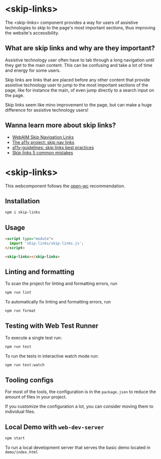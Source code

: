 # \<skip-links>

The \<skip-links> component provides a way for users of assistive technologies to skip to the page's most important sections, thus improving the website's accessibility.


## What are skip links and why are they important?
Assistive technology user often have to tab through a long navigation until they get to the main content. This can be confusing and take a lot of time and energy for some users.

Skip links are links that are placed before any other content that provide assistive technology user to jump to the most important sections of the page, like for instance the main, of even jump directly to a search input on the page.

Skip links seem like mino improvement to the page, but can make a huge difference for assistive technology users!



## Wanna learn more about skip links?
- [WebAIM Skip Navigation Links](https://webaim.org/techniques/skipnav/)
- [The a11y project: skip nav links](https://www.a11yproject.com/posts/skip-nav-links/)
- [a11y-guidelines: skip links best practices](https://a11y-guidelines.orange.com/en/articles/skip-links-best-practices/)
- [Skip links 5 common mistakes](https://www.system-concepts.com/insights/skip-links-the-5-most-common-mistakes/)








# \<skip-links>

This webcomponent follows the [open-wc](https://github.com/open-wc/open-wc) recommendation.

## Installation

```bash
npm i skip-links
```

## Usage

```html
<script type="module">
  import 'skip-links/skip-links.js';
</script>

<skip-links></skip-links>
```

## Linting and formatting

To scan the project for linting and formatting errors, run

```bash
npm run lint
```

To automatically fix linting and formatting errors, run

```bash
npm run format
```

## Testing with Web Test Runner

To execute a single test run:

```bash
npm run test
```

To run the tests in interactive watch mode run:

```bash
npm run test:watch
```


## Tooling configs

For most of the tools, the configuration is in the `package.json` to reduce the amount of files in your project.

If you customize the configuration a lot, you can consider moving them to individual files.

## Local Demo with `web-dev-server`

```bash
npm start
```

To run a local development server that serves the basic demo located in `demo/index.html`

